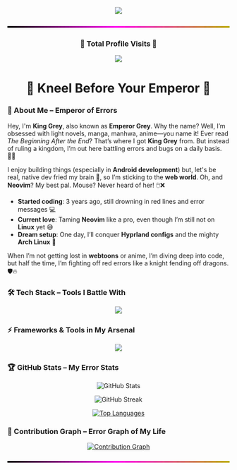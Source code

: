 <p align="center">
  <img src="https://capsule-render.vercel.app/api?type=waving&color=ff4b4b&height=180&section=header&text=Red%20Lines%20Everywhere...%20Send%20Help!&fontSize=45&animation=fadeIn&fontColor=ffffff&fontAlignY=40&desc=Errors%20Are%20My%20Life...&descAlignY=70&descAlign=70"/>
</p>

<p align="center">
 <img src="https://raw.githubusercontent.com/IndusAryan/IndusAryan/main/line3.gif" alt="Divider" width="1050" height="4" />
</p>

<h3 align="center">👀 Total Profile Visits 👀</h3>
<p align="center">
	<img src="https://count.getloli.com/get/@Vishnu8305?theme=rule34"> <br/>
</p>

<h1 align="center">🙏 Kneel Before Your Emperor 🙏</h1>

### 👑 About Me – Emperor of Errors
Hey, I'm **King Grey**, also known as **Emperor Grey**. Why the name? Well, I’m obsessed with light novels, manga, manhwa, anime—you name it! Ever read *The Beginning After the End*? That’s where I got **King Grey** from. But instead of ruling a kingdom, I’m out here battling errors and bugs on a daily basis. 🧑‍💻

I enjoy building things (especially in **Android development**) but, let's be real, native dev fried my brain 🧠, so I’m sticking to the **web world**. Oh, and **Neovim**? My best pal. Mouse? Never heard of her! 🖱️❌

- **Started coding**: 3 years ago, still drowning in red lines and error messages 💻
- **Current love**: Taming **Neovim** like a pro, even though I’m still not on **Linux** yet 😅
- **Dream setup**: One day, I’ll conquer **Hyprland configs** and the mighty **Arch Linux** 🐧

When I’m not getting lost in **webtoons** or anime, I’m diving deep into code, but half the time, I’m fighting off red errors like a knight fending off dragons. 🛡️🔥

### 🛠️ Tech Stack – Tools I Battle With
<p align="center">
  <a href="https://go-skill-icons.vercel.app">
    <img src="https://go-skill-icons.vercel.app/api/icons?i=javascript,typescript,python,kotlin,java&theme=dark" />
  </a>
</p>

### ⚡ Frameworks & Tools in My Arsenal
<p align="center">
  <a href="https://go-skill-icons.vercel.app">
    <img src="https://go-skill-icons.vercel.app/api/icons?i=spring,flask,nodejs,react,reactnative,express,mongodb,mysql,git,github,androidstudio,neovim,figma&theme=dark" />
  </a>
</p>

### 🏆 GitHub Stats – My Error Stats
<p align="center">
  <img src="https://github-readme-stats.vercel.app/api?username=Vishnu8305&show_icons=true&theme=highcontrast&hide_border=true" alt="GitHub Stats" />
</p>

<p align="center">
  <img src="https://github-readme-streak-stats.herokuapp.com?user=Vishnu8305&theme=radical&hide_border=true" alt="GitHub Streak" />
</p>

<p align="center">
  <a href="https://github.com/Vishnu8305">
    <img src="https://denvercoder1-github-readme-stats.vercel.app/api/top-langs/?username=Vishnu8305&langs_count=8&layout=compact&theme=material-palenight&hide_border=true" height="192px" alt="Top Languages"/>
  </a>
</p>

### 🌟 Contribution Graph – Error Graph of My Life
<p align="center">
  <a href="https://github.com/Vishnu8305">
    <img src="https://github-readme-activity-graph.vercel.app/graph?username=Vishnu8305&theme=dracula&bg_color=1F222E&hide_border=true" alt="Contribution Graph" />
  </a>
</p>

<p align="center">
 <img src="https://raw.githubusercontent.com/IndusAryan/IndusAryan/main/line3.gif" alt="Divider" width="1050" height="4" />
</p>
